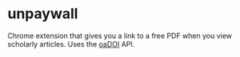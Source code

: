 # unpaywall
Chrome extension that gives you a link to a free PDF when you view scholarly articles. 
Uses the [oaDOI](https://oadoi.org) API.
